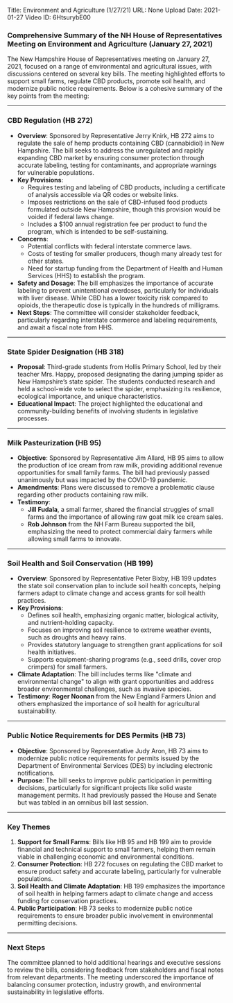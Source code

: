 Title: Environment and Agriculture (1/27/21)
URL: None
Upload Date: 2021-01-27
Video ID: 6HtsurybE00

### Comprehensive Summary of the NH House of Representatives Meeting on Environment and Agriculture (January 27, 2021)

The New Hampshire House of Representatives meeting on January 27, 2021, focused on a range of environmental and agricultural issues, with discussions centered on several key bills. The meeting highlighted efforts to support small farms, regulate CBD products, promote soil health, and modernize public notice requirements. Below is a cohesive summary of the key points from the meeting:

---

### **CBD Regulation (HB 272)**
- **Overview**: Sponsored by Representative Jerry Knirk, HB 272 aims to regulate the sale of hemp products containing CBD (cannabidiol) in New Hampshire. The bill seeks to address the unregulated and rapidly expanding CBD market by ensuring consumer protection through accurate labeling, testing for contaminants, and appropriate warnings for vulnerable populations.
- **Key Provisions**:
  - Requires testing and labeling of CBD products, including a certificate of analysis accessible via QR codes or website links.
  - Imposes restrictions on the sale of CBD-infused food products formulated outside New Hampshire, though this provision would be voided if federal laws change.
  - Includes a $100 annual registration fee per product to fund the program, which is intended to be self-sustaining.
- **Concerns**:
  - Potential conflicts with federal interstate commerce laws.
  - Costs of testing for smaller producers, though many already test for other states.
  - Need for startup funding from the Department of Health and Human Services (HHS) to establish the program.
- **Safety and Dosage**: The bill emphasizes the importance of accurate labeling to prevent unintentional overdoses, particularly for individuals with liver disease. While CBD has a lower toxicity risk compared to opioids, the therapeutic dose is typically in the hundreds of milligrams.
- **Next Steps**: The committee will consider stakeholder feedback, particularly regarding interstate commerce and labeling requirements, and await a fiscal note from HHS.

---

### **State Spider Designation (HB 318)**
- **Proposal**: Third-grade students from Hollis Primary School, led by their teacher Mrs. Happy, proposed designating the daring jumping spider as New Hampshire’s state spider. The students conducted research and held a school-wide vote to select the spider, emphasizing its resilience, ecological importance, and unique characteristics.
- **Educational Impact**: The project highlighted the educational and community-building benefits of involving students in legislative processes.

---

### **Milk Pasteurization (HB 95)**
- **Objective**: Sponsored by Representative Jim Allard, HB 95 aims to allow the production of ice cream from raw milk, providing additional revenue opportunities for small family farms. The bill had previously passed unanimously but was impacted by the COVID-19 pandemic.
- **Amendments**: Plans were discussed to remove a problematic clause regarding other products containing raw milk.
- **Testimony**:
  - **Jill Fudala**, a small farmer, shared the financial struggles of small farms and the importance of allowing raw goat milk ice cream sales.
  - **Rob Johnson** from the NH Farm Bureau supported the bill, emphasizing the need to protect commercial dairy farmers while allowing small farms to innovate.

---

### **Soil Health and Soil Conservation (HB 199)**
- **Overview**: Sponsored by Representative Peter Bixby, HB 199 updates the state soil conservation plan to include soil health concepts, helping farmers adapt to climate change and access grants for soil health practices.
- **Key Provisions**:
  - Defines soil health, emphasizing organic matter, biological activity, and nutrient-holding capacity.
  - Focuses on improving soil resilience to extreme weather events, such as droughts and heavy rains.
  - Provides statutory language to strengthen grant applications for soil health initiatives.
  - Supports equipment-sharing programs (e.g., seed drills, cover crop crimpers) for small farmers.
- **Climate Adaptation**: The bill includes terms like "climate and environmental change" to align with grant opportunities and address broader environmental challenges, such as invasive species.
- **Testimony**: **Roger Noonan** from the New England Farmers Union and others emphasized the importance of soil health for agricultural sustainability.

---

### **Public Notice Requirements for DES Permits (HB 73)**
- **Objective**: Sponsored by Representative Judy Aron, HB 73 aims to modernize public notice requirements for permits issued by the Department of Environmental Services (DES) by including electronic notifications.
- **Purpose**: The bill seeks to improve public participation in permitting decisions, particularly for significant projects like solid waste management permits. It had previously passed the House and Senate but was tabled in an omnibus bill last session.

---

### **Key Themes**
1. **Support for Small Farms**: Bills like HB 95 and HB 199 aim to provide financial and technical support to small farmers, helping them remain viable in challenging economic and environmental conditions.
2. **Consumer Protection**: HB 272 focuses on regulating the CBD market to ensure product safety and accurate labeling, particularly for vulnerable populations.
3. **Soil Health and Climate Adaptation**: HB 199 emphasizes the importance of soil health in helping farmers adapt to climate change and access funding for conservation practices.
4. **Public Participation**: HB 73 seeks to modernize public notice requirements to ensure broader public involvement in environmental permitting decisions.

---

### **Next Steps**
The committee planned to hold additional hearings and executive sessions to review the bills, considering feedback from stakeholders and fiscal notes from relevant departments. The meeting underscored the importance of balancing consumer protection, industry growth, and environmental sustainability in legislative efforts.